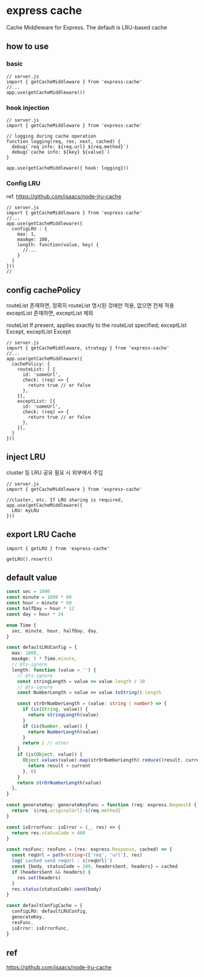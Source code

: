 # express cache
Cache Middleware for Express. The default is LRU-based cache 

## how to use
### basic
```ecmascript 6
// server.js
import { getCacheMiddleware } from 'express-cache'
//...
app.use(getCacheMiddleware()) 
```

### hook injection
```ecmascript 6
// server.js
import { getCacheMiddleware } from 'express-cache'

// logging during cache operation
function logging(req, res, next, cached) {
  debug(`req info: ${req.url} ${req.method}`)
  debug(`cache info: ${key} ${value}`)
}

app.use(getCacheMiddleware({ hook: logging}))
```

### Config LRU
ref. https://github.com/isaacs/node-lru-cache
```ecmascript 6
// server.js
import { getCacheMiddleware } from 'express-cache'
//...
app.use(getCacheMiddleware({
  configLRU : {
    max: 1,
    maxAge: 100,
    length: function(value, key) {
      //...
    }
  }
}))
//

```
## config cachePolicy
routeList 존재하면, 정확히 routeList 명시된 것에만 적용, 없으면 전체 적용
exceptList 존재하면, exceptList 제외

routeList If present, applies exactly to the routeList specified;
exceptList Except, exceptList Except

```ecmascript 6
// server.js
import { getCacheMiddleware, strategy } from 'express-cache'
//...
app.use(getCacheMiddleware({
  cachePolicy: {
    routeList: [ {
      id: 'someUrl',
      check: (req) => {
        return true // or false
      }, 
    }],
    exceptList: [{
      id: 'someUrl',
      check: (req) => {
        return true // or false
      }, 
    }],
  }
}))
```

## inject LRU
cluster 등 LRU 공유 필요 시 외부에서 주입
```ecmascript 6
// server.js
import { getCacheMiddleware } from 'express-cache'

//cluster, etc. If LRU sharing is required,
app.use(getCacheMiddleware({
  LRU: myLRU
}))
```

## export LRU Cache
```ecmascript 6
import { getLRU } from 'express-cache'

getLRU().resert()
```

## default value
```typescript
const sec = 1000
const minute = 1000 * 60
const hour = minute * 60
const halfDay = hour * 12
const day = hour * 24   

enum Time {
  sec, minute, hour, halfDay, day,
}

const defaultLRUConfig = {
  max: 1000,
  maxAge: 5 * Time.minute,
  // @ts-ignore
  length: function (value = '') {
    // @ts-ignore
    const stringLength = value => value.length / 10
    // @ts-ignore
    const NumberLength = value => value.toString().length

    const strOrNumberLength = (value: string | number) => {
      if (is(String, value)) {
        return stringLength(value)
      }
      if (is(Number, value)) {
        return NumberLength(value)
      }
      return 1 // other
    }
    if (is(Object, value)) {
      Object.values(value).map(strOrNumberLength).reduce((result, current) => {
        return result + current
      }, 0)
    }
    return strOrNumberLength(value)
  },
}

const generateKey: generateKeyFunc = function (req: express.Request) {
  return `${req.originalUrl}-${req.method}`
}

const isErrorFunc: isError = (_, res) => {
  return res.statusCode > 400
}

const resFunc: resFunc = (res: express.Response, cached) => {
  const reqUrl = path<string>(['req', 'url'], res)
  log(`cached send reqUrl : ${reqUrl}`)
  const {body, statusCode = 200, headersSent, headers} = cached
  if (headersSent && headers) {
    res.set(headers)
  }
  res.status(statusCode).send(body)
}

const defaultConfigCache = {
  configLRU: defaultLRUConfig,
  generateKey,
  resFunc,
  isError: isErrorFunc,
}


```

## ref
https://github.com/isaacs/node-lru-cache
